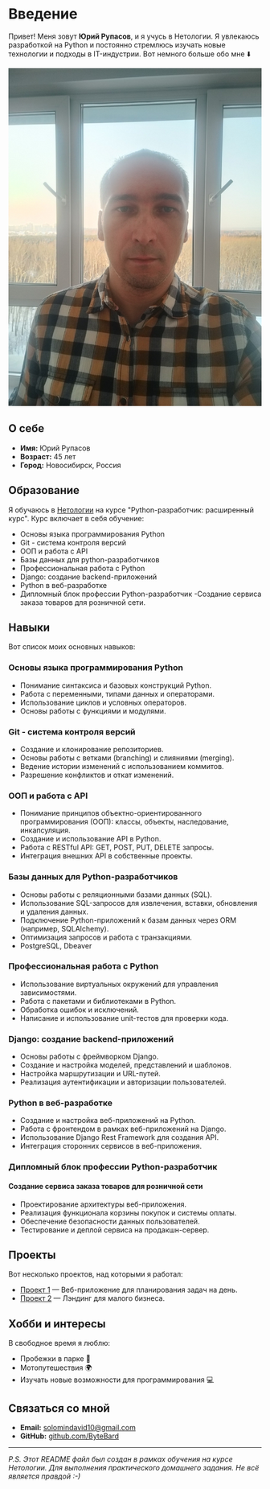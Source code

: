 # Введение

Привет! Меня зовут **Юрий Рупасов**, и я учусь в Нетологии. Я увлекаюсь разработкой на Python и постоянно стремлюсь изучать новые технологии и подходы в IT-индустрии. Вот немного больше обо мне ⬇️

![Photo Yury](for_git.jpg)

## О себе

- **Имя:** Юрий Рупасов
- **Возраст:** 45 лет
- **Город:** Новосибирск, Россия

## Образование

Я обучаюсь в [Нетологии](https://netology.ru) на курсе "Python-разработчик: расширенный курс". Курс включает в себя обучение:

- Основы языка программирования Python
- Git - система контроля версий
- ООП и работа с API
- Базы данных для python-разработчиков
- Профессиональная работа с Python
- Django: создание backend-приложений
- Python в веб-разработке
- Дипломный блок профессии Python-разработчик
  -Создание сервиса заказа товаров для розничной сети.

## Навыки

Вот список моих основных навыков:


### Основы языка программирования Python
- Понимание синтаксиса и базовых конструкций Python.
- Работа с переменными, типами данных и операторами.
- Использование циклов и условных операторов.
- Основы работы с функциями и модулями.

### Git - система контроля версий
- Создание и клонирование репозиториев.
- Основы работы с ветками (branching) и слияниями (merging).
- Ведение истории изменений с использованием коммитов.
- Разрешение конфликтов и откат изменений.

### ООП и работа с API
- Понимание принципов объектно-ориентированного программирования (ООП): классы, объекты, наследование, инкапсуляция.
- Создание и использование API в Python.
- Работа с RESTful API: GET, POST, PUT, DELETE запросы.
- Интеграция внешних API в собственные проекты.

### Базы данных для Python-разработчиков
- Основы работы с реляционными базами данных (SQL).
- Использование SQL-запросов для извлечения, вставки, обновления и удаления данных.
- Подключение Python-приложений к базам данных через ORM (например, SQLAlchemy).
- Оптимизация запросов и работа с транзакциями.
- PostgreSQL, Dbeaver

### Профессиональная работа с Python
- Использование виртуальных окружений для управления зависимостями.
- Работа с пакетами и библиотеками в Python.
- Обработка ошибок и исключений.
- Написание и использование unit-тестов для проверки кода.

### Django: создание backend-приложений
- Основы работы с фреймворком Django.
- Создание и настройка моделей, представлений и шаблонов.
- Настройка маршрутизации и URL-путей.
- Реализация аутентификации и авторизации пользователей.

### Python в веб-разработке
- Создание и настройка веб-приложений на Python.
- Работа с фронтендом в рамках веб-приложений на Django.
- Использование Django Rest Framework для создания API.
- Интеграция сторонних сервисов в веб-приложения.

### Дипломный блок профессии Python-разработчик
#### Создание сервиса заказа товаров для розничной сети
- Проектирование архитектуры веб-приложения.
- Реализация функционала корзины покупок и системы оплаты.
- Обеспечение безопасности данных пользователей.
- Тестирование и деплой сервиса на продакшн-сервер.



## Проекты

Вот несколько проектов, над которыми я работал:

- [Проект 1](https://github.com/user/project1) — Веб-приложение для планирования задач на день.
- [Проект 2](https://github.com/user/project2) — Лэндинг для малого бизнеса.

## Хобби и интересы

В свободное время я люблю:

- Пробежки в парке 🏃
- Мотопутешествия 🌍
- Изучать новые возможности для программирования 💻

## Связаться со мной

- **Email:** solomindavid10@gmail.com
- **GitHub:** [github.com/ByteBard](https://github.com/Dogafas)

---

*P.S. Этот README файл был создан в рамках обучения на курсе Нетологии. Для выполнения практического домашнего задания. Не всё является правдой :-)* 
